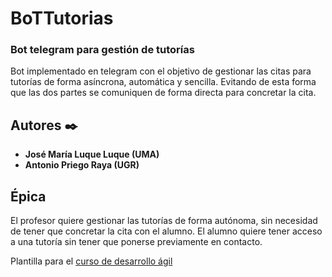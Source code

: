 # BoTTutorias

### Bot telegram para gestión de tutorías
Bot implementado en telegram con el objetivo de gestionar las citas para tutorías de forma asíncrona, automática y sencilla. Evitando de esta forma que las dos partes se comuniquen de forma directa para concretar la cita.

## Autores ✒️
* **José María Luque Luque (UMA)**
* **Antonio Priego Raya    (UGR)**

## Épica
El profesor quiere gestionar las tutorías de forma autónoma, sin necesidad de tener que concretar la cita con el alumno. El alumno quiere tener acceso a una tutoría sin tener que ponerse previamente en contacto.


Plantilla para el [curso de desarrollo ágil](https://jj.github.io/curso-tdd)
